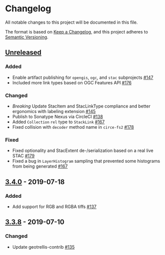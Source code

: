 # Changelog
All notable changes to this project will be documented in this file.

The format is based on [Keep a Changelog](https://keepachangelog.com/en/1.0.0/),
and this project adheres to [Semantic Versioning](https://semver.org/spec/v2.0.0.html).

## [Unreleased]
### Added
- Enable artifact publishing for `opengis`, `ogc`, and `stac` subprojects [\#147](https://github.com/geotrellis/geotrellis-server/pull/147)
- Included more link types based on OGC Features API [\#176](https://github.com/geotrellis/geotrellis-server/pull/176)
### Changed
- *Breaking* Update StacItem and StacLinkType compliance and better ergonomics with labeling extension [\#145](https://github.com/geotrellis/geotrellis-server/pull/145)
- Publish to Sonatype Nexus via CircleCI [#138](https://github.com/geotrellis/geotrellis-server/pull/138)
- Added `Collection` `rel` type to `StackLink` [#167](https://github.com/geotrellis/geotrellis-server/pull/167)
- Fixed collision with `decoder` method name in `circe-fs2` [#178](https://github.com/geotrellis/geotrellis-server/pull/178)
### Fixed
- Fixed optionality and StacExtent de-/serialization based on a real live STAC [#179](https://github.com/geotrellis/geotrellis-server/pull/179)
- Fixed a bug in `LayerHistogram` sampling that prevented some histograms from being generated [\#167](https://github.com/geotrellis/geotrellis-server/pull/167)

## [3.4.0] - 2019-07-18
### Added
- Add support for RGB and RGBA tiffs [#137](https://github.com/geotrellis/geotrellis-server/pull/137)

## [3.3.8] - 2019-07-10
### Changed
- Update geotrellis-contrib [#135](https://github.com/geotrellis/geotrellis-server/pull/135)

[Unreleased]: https://github.com/geotrellis/geotrellis-server/compare/3.4.0...HEAD
[3.4.0]: https://github.com/geotrellis/geotrellis-server/compare/3.3.8...3.4.0
[3.3.8]: https://github.com/geotrellis/geotrellis-server/compare/3.3.7...3.3.8
